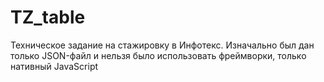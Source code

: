 # TZ_table
Техническое задание на стажировку в Инфотекс. Изначально был дан только JSON-файл и нельзя было использовать фреймворки, только нативный JavaScript
